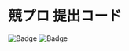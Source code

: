 # 競プロ 提出コード

![Badge](https://cp-logo.vercel.app/atcoder/bayashi_cl)
![Badge](https://cp-logo.vercel.app/codeforces/bayashi_cl)
